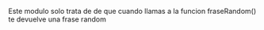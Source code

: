 Este modulo solo trata de de que cuando llamas a la funcion fraseRandom() te devuelve una frase random